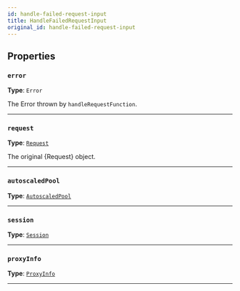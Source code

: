 ```yaml
---
id: handle-failed-request-input
title: HandleFailedRequestInput
original_id: handle-failed-request-input
---
```


<a name="handlefailedrequestinput"></a>

## Properties

### `error`

**Type**: `Error`

The Error thrown by `handleRequestFunction`.

---

### `request`

**Type**: [`Request`](../api/request)

The original {Request} object.

---

### `autoscaledPool`

**Type**: [`AutoscaledPool`](../api/autoscaled-pool)

---

### `session`

**Type**: [`Session`](../api/session)

---

### `proxyInfo`

**Type**: [`ProxyInfo`](../typedefs/proxy-info)

---

